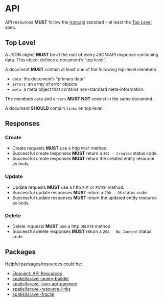 # API

API resources **MUST** follow the [json:api](https://jsonapi.org) standard - at least the [Top Level](#top-level) spec.

## Top Level

A JSON object **MUST** be at the root of every JSON:API response containing data. This object defines a document’s “top level”.

A document **MUST** contain at least one of the following top-level members:

* `data`: the document’s “primary data”
* `errors`: an array of error objects
* `meta`: a meta object that contains non-standard meta-information.

The members `data` and `errors` **MUST NOT** coexist in the same document.

A document **SHOULD** contain `links` on top-level.

## Responses

### Create

* Create requests **MUST** use a http `POST` method.
* Successful create responses **MUST** return a `201 - Created` status code.
* Successful create responses **MUST** return the created entity resource as body.

### Update

* Update requests **MUST** use a http `PUT` or `PATCH` method.
* Successful update responses **MUST** return a `200 - OK` status code.
* Successful update responses **MUST** return the updated entity resource as body.

### Delete

* Delete requests **MUST** use a http `DELETE` method.
* Successful delete responses **MUST** return a `204 - No Content` status code.

## Packages

Helpful packages/resources could be:

* [Eloquent: API Resources](https://laravel.com/docs/6.x/eloquent-resources)
* [spatie/laravel-query-builder](https://github.com/spatie/laravel-query-builder)
* [spatie/laravel-json-api-paginate](https://github.com/spatie/laravel-json-api-paginate)
* [spatie/laravel-resource-links](https://github.com/spatie/laravel-resource-links)
* [spatie/laravel-fractal](https://github.com/spatie/laravel-fractal)
